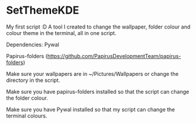 # SetThemeKDE
My first script :D
A tool I created to change the wallpaper, folder colour and colour theme in the terminal, all in one script. 


Dependencies:
Pywal

Papirus-folders (https://github.com/PapirusDevelopmentTeam/papirus-folders)

Make sure your wallpapers are in ~/Pictures/Wallpapers or change the directory in the script.

Make sure you have papirus-folders installed so that the script can change the folder colour.

Make sure you have Pywal installed so that my script can change the terminal colours.

